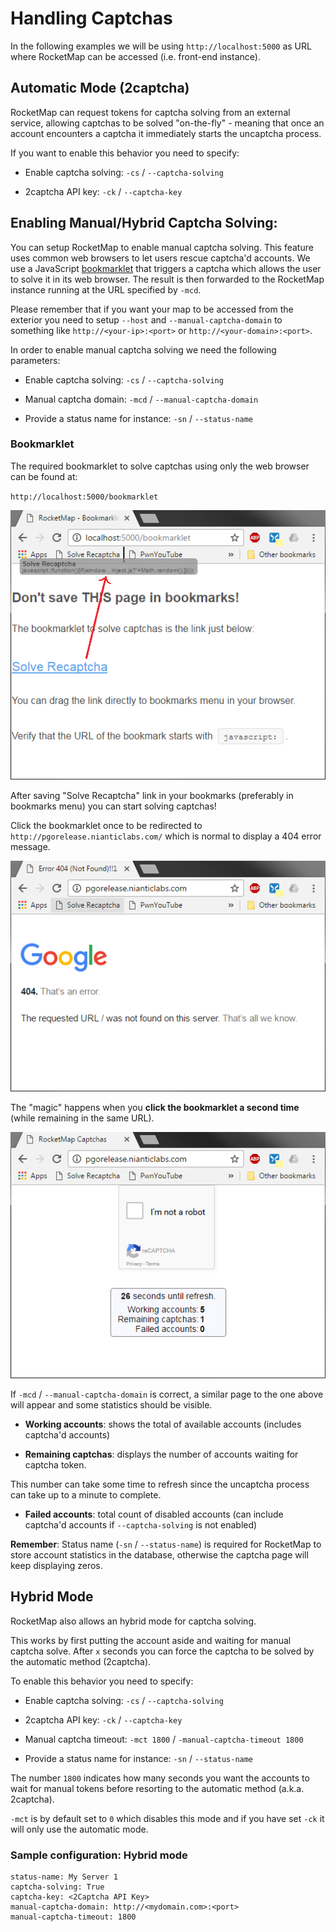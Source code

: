 # Handling Captchas
In the following examples we will be using `http://localhost:5000` as URL where RocketMap can be accessed (i.e. front-end instance).

## Automatic Mode (2captcha)
RocketMap can request tokens for captcha solving from an external service, allowing captchas to be solved "on-the-fly" - meaning that once an account encounters a captcha it immediately starts the uncaptcha process.

If you want to enable this behavior you need to specify:
- Enable captcha solving: `-cs` / `--captcha-solving`

- 2captcha API key: `-ck` / `--captcha-key`

## Enabling Manual/Hybrid Captcha Solving:
You can setup RocketMap to enable manual captcha solving. This feature uses common web browsers to let users rescue captcha'd accounts.
We use a JavaScript [bookmarklet](https://en.wikipedia.org/wiki/Bookmarklet) that triggers a captcha which allows the user to solve it in its web browser.
The result is then forwarded to the RocketMap instance running at the URL specified by `-mcd`.

Please remember that if you want your map to be accessed from the exterior you need to setup `--host` and `--manual-captcha-domain` to something like `http://<your-ip>:<port>` or `http://<your-domain>:<port>`.

In order to enable manual captcha solving we need the following parameters:

- Enable captcha solving: `-cs` / `--captcha-solving`

- Manual captcha domain: `-mcd` / `--manual-captcha-domain`

- Provide a status name for instance: `-sn` / `--status-name`

### Bookmarklet
The required bookmarklet to solve captchas using only the web browser can be found at:

`http://localhost:5000/bookmarklet`

![bookmarklet page](../_static/img/captchas-bookmarklet-page.png)

After saving "Solve Recaptcha" link in your bookmarks (preferably in bookmarks menu)
you can start solving captchas!

Click the bookmarklet once to be redirected to `http://pgorelease.nianticlabs.com/`
which is normal to display a 404 error message.

![bookmarklet page](../_static/img/captchas-1st-click.png)

The "magic" happens when you **click the bookmarklet a second time** (while remaining in the same URL).

![bookmarklet page](../_static/img/captchas-page.png)

If `-mcd` / `--manual-captcha-domain` is correct, a similar page to the one above will appear and some statistics should be visible.

- **Working accounts**: shows the total of available accounts (includes captcha'd accounts)

- **Remaining captchas**: displays the number of accounts waiting for captcha token.

 This number can take some time to refresh since the uncaptcha process can take up to a minute to complete.

- **Failed accounts**: total count of disabled accounts (can include captcha'd accounts if `--captcha-solving` is not enabled)

**Remember**: Status name (`-sn` / `--status-name`) is required for RocketMap to store account statistics in the database, otherwise the captcha page will keep displaying zeros.

## Hybrid Mode
RocketMap also allows an hybrid mode for captcha solving.

This works by first putting the account aside and waiting for manual captcha solve. After `x` seconds you can force the captcha to be solved by the automatic method (2captcha).

To enable this behavior you need to specify:
- Enable captcha solving: `-cs` / `--captcha-solving`

- 2captcha API key: `-ck` / `--captcha-key`

- Manual captcha timeout: `-mct 1800` / `-manual-captcha-timeout 1800`

- Provide a status name for instance: `-sn` / `--status-name`

The number `1800` indicates how many seconds you want the accounts to wait for manual tokens before resorting to the automatic method (a.k.a. 2captcha).

`-mct` is by default set to `0` which disables this mode and if you have set `-ck` it will only use the automatic mode.

### Sample configuration: Hybrid mode
    status-name: My Server 1
    captcha-solving: True
    captcha-key: <2Captcha API Key>
    manual-captcha-domain: http://<mydomain.com>:<port>
    manual-captcha-timeout: 1800
